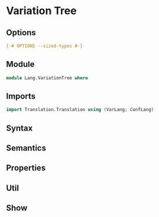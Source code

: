# Variation Tree

## Options

```agda
{-# OPTIONS --sized-types #-}
```

## Module

```agda
module Lang.VariationTree where
```

## Imports

```agda
import Translation.Translation using (VarLang; ConfLang)
```

## Syntax

## Semantics

## Properties

## Util

## Show
